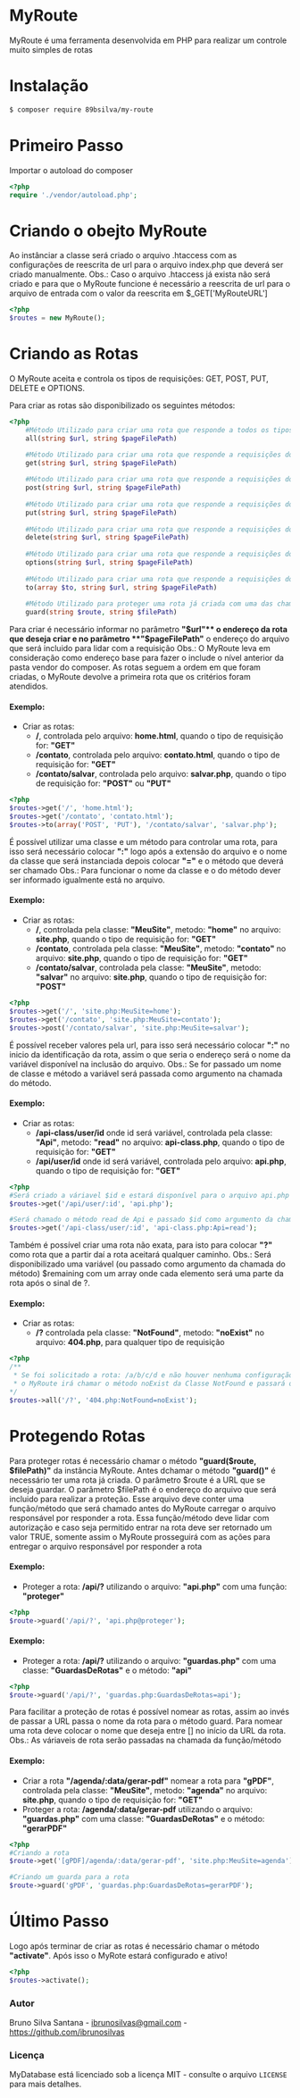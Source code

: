 # MyRoute

MyRoute é uma ferramenta desenvolvida em PHP para realizar um controle muito simples de rotas

# Instalação

```bash
$ composer require 89bsilva/my-route
```

# Primeiro Passo

Importar o autoload do composer

```php
<?php
require './vendor/autoload.php';
```

# Criando o obejto MyRoute

Ao instânciar a classe será criado o arquivo .htaccess com as configurações de reescrita de url para o arquivo index.php que deverá ser criado manualmente.
Obs.: Caso o arquivo .htaccess já exista não será criado e para que o MyRoute funcione é necessário a reescrita de url para o arquivo de entrada com o valor da reescrita em $_GET['MyRouteURL']

```php
<?php
$routes = new MyRoute();
```

# Criando as Rotas

O MyRoute aceita e controla os tipos de requisições: GET, POST, PUT, DELETE e OPTIONS.

Para criar as rotas são disponibilizado os seguintes métodos:

```php
<?php
    #Método Utilizado para criar uma rota que responde a todos os tipos de requisições
    all(string $url, string $pageFilePath)

    #Método Utilizado para criar uma rota que responde a requisições do tipo GET
    get(string $url, string $pageFilePath)
    
    #Método Utilizado para criar uma rota que responde a requisições do tipo POST
    post(string $url, string $pageFilePath)
    
    #Método Utilizado para criar uma rota que responde a requisições do tipo PUT
    put(string $url, string $pageFilePath)
    
    #Método Utilizado para criar uma rota que responde a requisições do tipo DELETE
    delete(string $url, string $pageFilePath)
   
    #Método Utilizado para criar uma rota que responde a requisições do tipo OPTIONS
    options(string $url, string $pageFilePath)
        
    #Método Utilizado para criar uma rota que responde a requisições dos tipos passados em $to 
    to(array $to, string $url, string $pageFilePath)
        
    #Método Utilizado para proteger uma rota já criada com uma das chamadas acima
    guard(string $route, string $filePath)

```

Para criar é necessário informar no parâmetro **"$url"** o endereço da rota que deseja criar e no parâmetro **"$pageFilePath"** o endereço do arquivo que será incluido para lidar com a requisição
Obs.: O MyRoute leva em consideração como endereço base para fazer o include o nível anterior da pasta vendor do composer. 
As rotas seguem a ordem em que foram criadas, o MyRoute devolve a primeira rota que os critérios foram atendidos. 

#### Exemplo:

* Criar as rotas:
    * **/**, controlada pelo arquivo: **home.html**, quando o tipo de requisição for: **"GET"**
    * **/contato**, controlada pelo arquivo: **contato.html**, quando o tipo de requisição for: **"GET"**
    * **/contato/salvar**, controlada pelo arquivo: **salvar.php**, quando o tipo de requisição for: **"POST"** ou **"PUT"**

```php
<?php
$routes->get('/', 'home.html');
$routes->get('/contato', 'contato.html');
$routes->to(array('POST', 'PUT'), '/contato/salvar', 'salvar.php');
``` 

É possível utilizar uma classe e um método para controlar uma rota, para isso será necessário colocar **":"** logo após a extensão do arquivo e o nome da classe que será instanciada depois colocar  **"="** e o método que deverá ser chamado
Obs.: Para funcionar o nome da classe e o do método dever ser informado igualmente está no arquivo.

#### Exemplo:

* Criar as rotas:
    * **/**, controlada pela classe: **"MeuSite"**, metodo: **"home"** no arquivo: **site.php**, quando o tipo de requisição for: **"GET"**
    * **/contato**, controlada pela classe: **"MeuSite"**, metodo: **"contato"** no arquivo: **site.php**, quando o tipo de requisição for: **"GET"**
    * **/contato/salvar**, controlada pela classe: **"MeuSite"**, metodo: **"salvar"** no arquivo: **site.php**, quando o tipo de requisição for: **"POST"**

```php
<?php
$routes->get('/', 'site.php:MeuSite=home');
$routes->get('/contato', 'site.php:MeuSite=contato');
$routes->post('/contato/salvar', 'site.php:MeuSite=salvar');
``` 

É possível receber valores pela url, para isso será necessário colocar **":"** no inicio da identificação da rota, assim o que seria o endereço será o nome da variável disponível na inclusão do arquivo.
Obs.: Se for passado um nome de classe e método a variável será passada como argumento na chamada do método.

#### Exemplo:

* Criar as rotas:
    * **/api-class/user/id** onde id será variável, controlada pela classe: **"Api"**, metodo: **"read"** no arquivo: **api-class.php**, quando o tipo de requisição for: **"GET"**
    * **/api/user/id** onde id será variável, controlada pelo arquivo: **api.php**, quando o tipo de requisição for: **"GET"**

```php
<?php
#Será criado a váriavel $id e estará disponível para o arquivo api.php
$routes->get('/api/user/:id', 'api.php'); 

#Será chamado o método read de Api e passado $id como argumento da chamada. Api->read($id)
$routes->get('/api-class/user/:id', 'api-class.php:Api=read');
``` 

Também é possível criar uma rota não exata, para isto para colocar **"?"** como rota que a partir daí a rota aceitará qualquer caminho.
Obs.: Será disponibilizado uma variável (ou passado como argumento da chamada do método) $remaining com um array onde cada elemento será uma parte da rota após o sinal de ?.

#### Exemplo:

* Criar as rotas:
    * **/?** controlada pela classe: **"NotFound"**, metodo: **"noExist"** no arquivo: **404.php**, para qualquer tipo de requisição 

```php
<?php
/**
 * Se foi solicitado a rota: /a/b/c/d e não houver nenhuma configuração de rota anterior a rota abaixo
 * o MyRoute irá chamar o método noExist da Classe NotFound e passará o seguinte array como argumento. array('a','b','c','d')
*/
$routes->all('/?', '404.php:NotFound=noExist'); 
``` 

# Protegendo Rotas

Para proteger rotas é necessário chamar o método **"guard($route, $filePath)"** da instância MyRoute.
Antes dchamar o método **"guard()"** é necessário ter uma rota já criada.
O parâmetro $route é a URL que se deseja guardar.
O parâmetro $filePath é o endereço do arquivo que será incluido para realizar a proteção. Esse arquivo deve conter uma função/método que será chamado antes do MyRoute carregar o arquivo responsável por responder a rota. Essa função/método deve lidar com autorização e caso seja permitido entrar na rota deve ser retornado um valor TRUE, somente assim o MyRoute prosseguirá com as ações para entregar o arquivo responsável por responder a rota

#### Exemplo:
* Proteger a rota: **/api/?** utilizando o arquivo: **"api.php"** com uma função: **"proteger"**

```php
<?php
$route->guard('/api/?', 'api.php@proteger');
```

#### Exemplo:
* Proteger a rota: **/api/?** utilizando o arquivo: **"guardas.php"** com uma classe: **"GuardasDeRotas"** e o método: **"api"**

```php
<?php
$route->guard('/api/?', 'guardas.php:GuardasDeRotas=api');
```

Para facilitar a proteção de rotas é possível nomear as rotas, assim ao invés de passar a URL passa o nome da rota para o método guard.
Para nomear uma rota deve colocar o nome que deseja entre [] no início da URL da rota.
Obs.: As váriaveis de rota serão passadas na chamada da função/método

#### Exemplo:
* Criar a rota **"/agenda/:data/gerar-pdf"** nomear a rota para **"gPDF"**, controlada pela classe: **"MeuSite"**, metodo: **"agenda"** no arquivo: **site.php**, quando o tipo de requisição for: **"GET"**
* Proteger a rota: **/agenda/:data/gerar-pdf** utilizando o arquivo: **"guardas.php"** com uma classe: **"GuardasDeRotas"** e o método: **"gerarPDF"**

```php
<?php
#Criando a rota
$route->get('[gPDF]/agenda/:data/gerar-pdf', 'site.php:MeuSite=agenda');

#Criando um guarda para a rota
$route->guard('gPDF', 'guardas.php:GuardasDeRotas=gerarPDF');
```

# Último Passo

Logo após terminar de criar as rotas é necessário chamar o método **"activate"**. Após isso o MyRote estará configurado e ativo!

```php
<?php
$routes->activate(); 
``` 
### Autor

Bruno Silva Santana - <ibrunosilvas@gmail.com> - <https://github.com/ibrunosilvas>

### Licença

MyDatabase está licenciado sob a licença MIT - consulte o arquivo `LICENSE` para mais detalhes.
